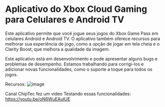 # Aplicativo do Xbox Cloud Gaming para Celulares e Android TV

Este aplicativo permite que você jogue seus jogos do Xbox Game Pass em celulares Android e Android TV. O aplicativo também oferece recursos para melhorar sua experiência de jogo, como a opção de jogar em tela cheia e o Clarity Boost, que melhora a qualidade da imagem.

Este aplicativo está em desenvolvimento e pode apresentar alguns bugs e problemas de desempenho. Estamos trabalhando para corrigi-los e adicionar novas funcionalidades, como o suporte a toque para todos os jogos.

Recursos:
![image](https://github.com/SPZAnonymous/Xcloud-Android-App/assets/74514945/c1708b16-9fa9-4d0e-89e5-41f73b8579fe)

Canal ChipTec fez um vídeo Testando essas funcionalidades: https://youtu.be/oN6WuEAuIUE


